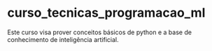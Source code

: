 # curso_tecnicas_programacao_ml

Este curso visa prover conceitos básicos de python e a base de conhecimento de inteligência artificial.

